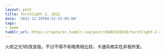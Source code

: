 ```yaml
---
layout: post
title: Torchlight 2, 2012
date: '2012-11-29T04:52:55-05:00'
tags:
- game
tumblr_url: https://rapturer.tumblr.com/post/36802102638/torchlight-2-2012
---
```

火炬之光1的改良版，不过不得不和暗黑相比较，卡通风格实在非我所爱。

